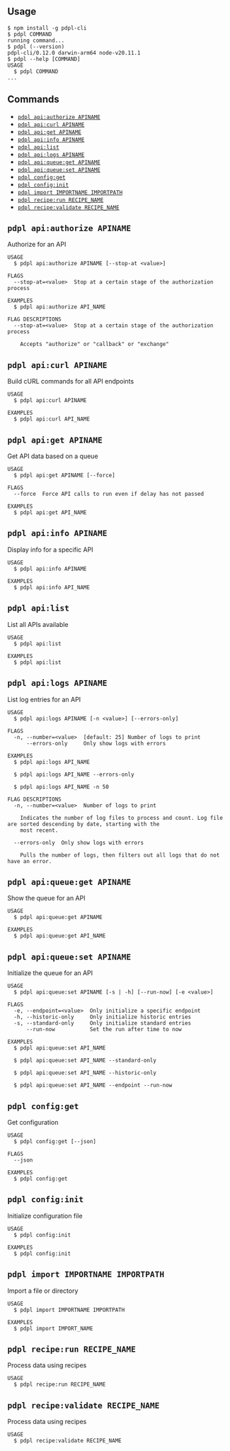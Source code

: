 
## Usage
<!-- usage -->
```sh-session
$ npm install -g pdpl-cli
$ pdpl COMMAND
running command...
$ pdpl (--version)
pdpl-cli/0.12.0 darwin-arm64 node-v20.11.1
$ pdpl --help [COMMAND]
USAGE
  $ pdpl COMMAND
...
```
<!-- usagestop -->

## Commands
<!-- commands -->
* [`pdpl api:authorize APINAME`](#pdpl-apiauthorize-apiname)
* [`pdpl api:curl APINAME`](#pdpl-apicurl-apiname)
* [`pdpl api:get APINAME`](#pdpl-apiget-apiname)
* [`pdpl api:info APINAME`](#pdpl-apiinfo-apiname)
* [`pdpl api:list`](#pdpl-apilist)
* [`pdpl api:logs APINAME`](#pdpl-apilogs-apiname)
* [`pdpl api:queue:get APINAME`](#pdpl-apiqueueget-apiname)
* [`pdpl api:queue:set APINAME`](#pdpl-apiqueueset-apiname)
* [`pdpl config:get`](#pdpl-configget)
* [`pdpl config:init`](#pdpl-configinit)
* [`pdpl import IMPORTNAME IMPORTPATH`](#pdpl-import-importname-importpath)
* [`pdpl recipe:run RECIPE_NAME`](#pdpl-reciperun-recipe_name)
* [`pdpl recipe:validate RECIPE_NAME`](#pdpl-recipevalidate-recipe_name)

## `pdpl api:authorize APINAME`

Authorize for an API

```
USAGE
  $ pdpl api:authorize APINAME [--stop-at <value>]

FLAGS
  --stop-at=<value>  Stop at a certain stage of the authorization process

EXAMPLES
  $ pdpl api:authorize API_NAME

FLAG DESCRIPTIONS
  --stop-at=<value>  Stop at a certain stage of the authorization process

    Accepts "authorize" or "callback" or "exchange"
```

## `pdpl api:curl APINAME`

Build cURL commands for all API endpoints

```
USAGE
  $ pdpl api:curl APINAME

EXAMPLES
  $ pdpl api:curl API_NAME
```

## `pdpl api:get APINAME`

Get API data based on a queue

```
USAGE
  $ pdpl api:get APINAME [--force]

FLAGS
  --force  Force API calls to run even if delay has not passed

EXAMPLES
  $ pdpl api:get API_NAME
```

## `pdpl api:info APINAME`

Display info for a specific API

```
USAGE
  $ pdpl api:info APINAME

EXAMPLES
  $ pdpl api:info API_NAME
```

## `pdpl api:list`

List all APIs available

```
USAGE
  $ pdpl api:list

EXAMPLES
  $ pdpl api:list
```

## `pdpl api:logs APINAME`

List log entries for an API

```
USAGE
  $ pdpl api:logs APINAME [-n <value>] [--errors-only]

FLAGS
  -n, --number=<value>  [default: 25] Number of logs to print
      --errors-only     Only show logs with errors

EXAMPLES
  $ pdpl api:logs API_NAME

  $ pdpl api:logs API_NAME --errors-only

  $ pdpl api:logs API_NAME -n 50

FLAG DESCRIPTIONS
  -n, --number=<value>  Number of logs to print

    Indicates the number of log files to process and count. Log file are sorted descending by date, starting with the
    most recent.

  --errors-only  Only show logs with errors

    Pulls the number of logs, then filters out all logs that do not have an error.
```

## `pdpl api:queue:get APINAME`

Show the queue for an API

```
USAGE
  $ pdpl api:queue:get APINAME

EXAMPLES
  $ pdpl api:queue:get API_NAME
```

## `pdpl api:queue:set APINAME`

Initialize the queue for an API

```
USAGE
  $ pdpl api:queue:set APINAME [-s | -h] [--run-now] [-e <value>]

FLAGS
  -e, --endpoint=<value>  Only initialize a specific endpoint
  -h, --historic-only     Only initialize historic entries
  -s, --standard-only     Only initialize standard entries
      --run-now           Set the run after time to now

EXAMPLES
  $ pdpl api:queue:set API_NAME

  $ pdpl api:queue:set API_NAME --standard-only

  $ pdpl api:queue:set API_NAME --historic-only

  $ pdpl api:queue:set API_NAME --endpoint --run-now
```

## `pdpl config:get`

Get configuration

```
USAGE
  $ pdpl config:get [--json]

FLAGS
  --json

EXAMPLES
  $ pdpl config:get
```

## `pdpl config:init`

Initialize configuration file

```
USAGE
  $ pdpl config:init

EXAMPLES
  $ pdpl config:init
```

## `pdpl import IMPORTNAME IMPORTPATH`

Import a file or directory

```
USAGE
  $ pdpl import IMPORTNAME IMPORTPATH

EXAMPLES
  $ pdpl import IMPORT_NAME
```

## `pdpl recipe:run RECIPE_NAME`

Process data using recipes

```
USAGE
  $ pdpl recipe:run RECIPE_NAME
```

## `pdpl recipe:validate RECIPE_NAME`

Process data using recipes

```
USAGE
  $ pdpl recipe:validate RECIPE_NAME
```
<!-- commandsstop -->
